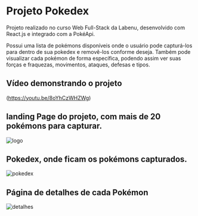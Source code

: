 # Projeto Pokedex

Projeto realizado no curso Web Full-Stack da Labenu, desenvolvido com React.js e integrado com a PokéApi.

Possui uma lista de pokémons disponíveis onde o usuário pode capturá-los para dentro de sua pokedex e removê-los conforme deseja. Também pode visualizar cada pokémon de forma específica, podendo assim ver suas forças e fraquezas, movimentos, ataques, defesas e tipos.

## Vídeo demonstrando o projeto
(https://youtu.be/8oYhCzWHZWg)

## landing Page do projeto, com mais de 20 pokémons para capturar.

![logo](https://github.com/KiefferTorricilia/projeto-Pokedex/assets/95080358/04518adf-0db7-4966-b148-92d8329b1c85)

## Pokedex, onde ficam os pokémons capturados.

![pokedex](https://github.com/KiefferTorricilia/projeto-Pokedex/assets/95080358/ced987f2-ca35-4238-bd90-d12e73e5bd85)

## Página de detalhes de cada Pokémon

![detalhes](https://github.com/KiefferTorricilia/projeto-Pokedex/assets/95080358/a7073aed-0059-4d4e-9300-611de99eb873)


